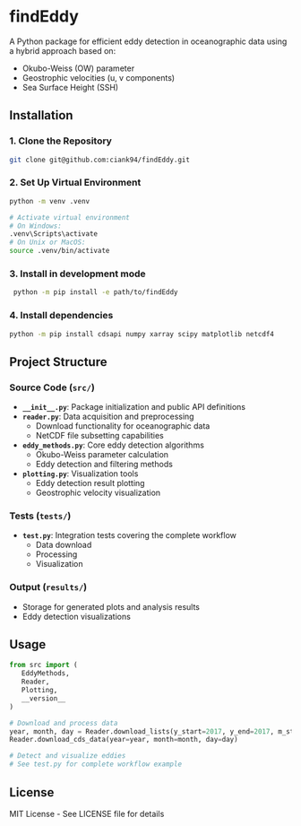 # findEddy

A Python package for efficient eddy detection in oceanographic data using a hybrid approach based on:
- Okubo-Weiss (OW) parameter
- Geostrophic velocities (u, v components)
- Sea Surface Height (SSH)

## Installation

### 1. Clone the Repository
```bash
git clone git@github.com:ciank94/findEddy.git
```

### 2. Set Up Virtual Environment
```bash
python -m venv .venv

# Activate virtual environment
# On Windows:
.venv\Scripts\activate
# On Unix or MacOS:
source .venv/bin/activate
```

### 3. Install in development mode

```bash
 python -m pip install -e path/to/findEddy
```
### 4. Install dependencies

```bash
python -m pip install cdsapi numpy xarray scipy matplotlib netcdf4
```

## Project Structure

### Source Code (`src/`)
- **`__init__.py`**: Package initialization and public API definitions
- **`reader.py`**: Data acquisition and preprocessing
  - Download functionality for oceanographic data
  - NetCDF file subsetting capabilities
- **`eddy_methods.py`**: Core eddy detection algorithms
  - Okubo-Weiss parameter calculation
  - Eddy detection and filtering methods
- **`plotting.py`**: Visualization tools
  - Eddy detection result plotting
  - Geostrophic velocity visualization

### Tests (`tests/`)
- **`test.py`**: Integration tests covering the complete workflow
  - Data download
  - Processing
  - Visualization

### Output (`results/`)
- Storage for generated plots and analysis results
- Eddy detection visualizations

## Usage

```python
from src import (
   EddyMethods,
   Reader,
   Plotting,
   __version__
)

# Download and process data
year, month, day = Reader.download_lists(y_start=2017, y_end=2017, m_start=1, m_end=1)
Reader.download_cds_data(year=year, month=month, day=day)

# Detect and visualize eddies
# See test.py for complete workflow example
```

## License
MIT License - See LICENSE file for details